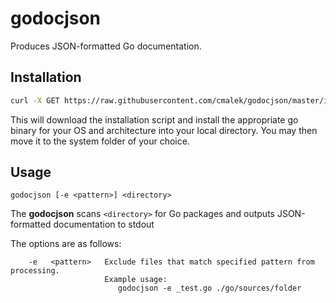 # godocjson

Produces JSON-formatted Go documentation.

## Installation

```bash
curl -X GET https://raw.githubusercontent.com/cmalek/godocjson/master/install.sh | bash
```

This will download the installation script and install the appropriate go binary
for your OS and architecture into your local directory.   You may then move it to
the system folder of your choice.

## Usage

```godocjson [-e <pattern>] <directory>```

The **godocjson** scans `<directory>` for Go packages and outputs JSON-formatted
documentation to stdout

The options are as follows:

```
    -e   <pattern>   Exclude files that match specified pattern from processing.
                     Example usage:
                        godocjson -e _test.go ./go/sources/folder
```
